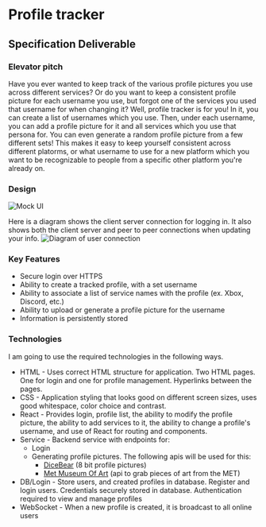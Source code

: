 # Profile tracker

## Specification Deliverable

### Elevator pitch
Have you ever wanted to keep track of the various profile pictures you use across different services? Or do you want to keep a consistent profile picture for each username you use, but forgot one of the services you used that username for when changing it? Well, profile tracker is for you! In it, you can create a list of usernames which you use. Then, under each username, you can add a profile picture for it and all services which you use that persona for. You can even generate a random profile picture from a few different sets! This makes it easy to keep yourself consistent across different platorms, or what username to use for a new platform which you want to be recognizable to people from a specific other platform you're already on.

### Design
![Mock UI](https://github.com/user-attachments/assets/5b19dd27-6edd-4432-8c3e-3eea4b7e250b)

Here is a diagram shows the client server connection for logging in. It also shows both the client server and peer to peer connections when updating your info.
![Diagram of user connection](https://github.com/user-attachments/assets/1632b258-c02c-4815-9bd7-0d685c7cf2ae)



### Key Features
* Secure login over HTTPS
* Ability to create a tracked profile, with a set username
* Ability to associate a list of service names with the profile (ex. Xbox, Discord, etc.)
* Ability to upload or generate a profile picture for the username
* Information is persistently stored

### Technologies
I am going to use the required technologies in the following ways.

* HTML - Uses correct HTML structure for application. Two HTML pages. One for login and one for profile management. Hyperlinks between the pages.
* CSS - Application styling that looks good on different screen sizes, uses good whitespace, color choice and contrast.
* React - Provides login, profile list, the ability to modify the profile picture, the ability to add services to it, the ability to change a profile's username, and use of React for routing and components.
* Service - Backend service with endpoints for:
	* Login
	* Generating profile pictures. The following apis will be used for this:
		* [DiceBear](https://www.dicebear.com/how-to-use/http-api) (8 bit profile pictures)
		* [Met Museum Of Art](https://metmuseum.github.io/) (api to grab pieces of art from the MET)
* DB/Login - Store users, and created profiles in database. Register and login users. Credentials securely stored in database. Authentication required to view and manage profiles
* WebSocket - When a new profile is created, it is broadcast to all online users
